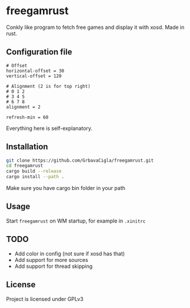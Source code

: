 # freegamrust

Conkly like program to fetch free games and display it with xosd. Made in rust.

## Configuration file
```
# Offset
horizontal-offset = 30
vertical-offset = 120

# Alignment (2 is for top right)
# 0 1 2
# 3 4 5
# 6 7 8
alignment = 2

refresh-min = 60
```
Everything here is self-explanatory.

## Installation

```sh
git clone https://github.com/GrbavaCigla/freegamrust.git
cd freegamrust
cargo build --release
cargo install --path .
```
Make sure you have cargo bin folder in your path

## Usage
Start `freegamrust` on WM startup, for example in `.xinitrc`

## TODO
- Add color in config (not sure if xosd has that)
- Add support for more sources
- Add support for thread skipping

## License
Project is licensed under GPLv3
